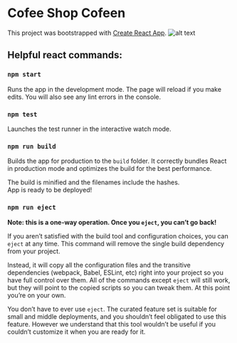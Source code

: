 
# Cofee Shop Cofeen 

This project was bootstrapped with [Create React App](https://github.com/facebook/create-react-app).
![alt text](https://www.google.com/url?sa=i&url=https%3A%2F%2Fwww.redbookmag.com%2Ffood-recipes%2Fg3179%2Fcoffee-quotes%2F&psig=AOvVaw0FZX_qevLiZSRJPo05Xlm-&ust=1642862320516000&source=images&cd=vfe&ved=0CAsQjRxqFwoTCIj-qJqJw_UCFQAAAAAdAAAAABAJ)
## Helpful react commands:


### `npm start`

Runs the app in the development mode.
The page will reload if you make edits.
You will also see any lint errors in the console.

### `npm test`

Launches the test runner in the interactive watch mode.

### `npm run build`

Builds the app for production to the `build` folder.
It correctly bundles React in production mode and optimizes the build for the best performance.

The build is minified and the filenames include the hashes.\
App is ready to be deployed!

### `npm run eject`

**Note: this is a one-way operation. Once you `eject`, you can’t go back!**

If you aren’t satisfied with the build tool and configuration choices, you can `eject` at any time. This command will remove the single build dependency from your project.

Instead, it will copy all the configuration files and the transitive dependencies (webpack, Babel, ESLint, etc) right into your project so you have full control over them. All of the commands except `eject` will still work, but they will point to the copied scripts so you can tweak them. At this point you’re on your own.

You don’t have to ever use `eject`. The curated feature set is suitable for small and middle deployments, and you shouldn’t feel obligated to use this feature. However we understand that this tool wouldn’t be useful if you couldn’t customize it when you are ready for it.
